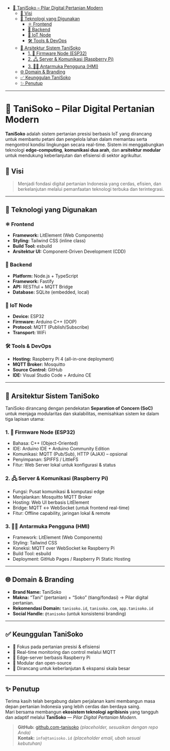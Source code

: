 - [🌱 TaniSoko – Pilar Digital Pertanian Modern](#-tanisoko--pilar-digital-pertanian-modern)
  - [🎯 Visi](#-visi)
  - [🧰 Teknologi yang Digunakan](#-teknologi-yang-digunakan)
    - [⚛️ Frontend](#️-frontend)
    - [🔧 Backend](#-backend)
    - [📡 IoT Node](#-iot-node)
    - [🛠️ Tools \& DevOps](#️-tools--devops)
  - [🧱 Arsitektur Sistem TaniSoko](#-arsitektur-sistem-tanisoko)
    - [1. 🔌 Firmware Node (ESP32)](#1--firmware-node-esp32)
    - [2. 🖧 Server \& Komunikasi (Raspberry Pi)](#2--server--komunikasi-raspberry-pi)
    - [3. 🧑‍💻 Antarmuka Pengguna (HMI)](#3--antarmuka-pengguna-hmi)
  - [🌐 Domain \& Branding](#-domain--branding)
  - [✅ Keunggulan TaniSoko](#-keunggulan-tanisoko)
  - [✨ Penutup](#-penutup)

---

# 🌱 TaniSoko – Pilar Digital Pertanian Modern

**TaniSoko** adalah sistem pertanian presisi berbasis IoT yang dirancang untuk membantu petani dan pengelola lahan dalam memantau serta mengontrol kondisi lingkungan secara real-time. Sistem ini menggabungkan teknologi **edge-computing**, **komunikasi dua arah**, dan **arsitektur modular** untuk mendukung keberlanjutan dan efisiensi di sektor agrikultur.

## 🎯 Visi

> Menjadi fondasi digital pertanian Indonesia yang cerdas, efisien, dan berkelanjutan melalui pemanfaatan teknologi terbuka dan terintegrasi.

---

## 🧰 Teknologi yang Digunakan

### ⚛️ Frontend

- **Framework:** LitElement (Web Components)
- **Styling:** Tailwind CSS (inline class)
- **Build Tool:** esbuild
- **Arsitektur UI:** Component-Driven Development (CDD)

### 🔧 Backend

- **Platform:** Node.js + TypeScript
- **Framework:** Fastify
- **API:** RESTful + MQTT Bridge
- **Database:** SQLite (embedded, local)

### 📡 IoT Node

- **Device:** ESP32
- **Firmware:** Arduino C++ (OOP)
- **Protocol:** MQTT (Publish/Subscribe)
- **Transport:** WiFi

### 🛠️ Tools & DevOps

- **Hosting:** Raspberry Pi 4 (all-in-one deployment)
- **MQTT Broker:** Mosquitto
- **Source Control:** GitHub
- **IDE:** Visual Studio Code + Arduino CE

---

## 🧱 Arsitektur Sistem TaniSoko

TaniSoko dirancang dengan pendekatan **Separation of Concern (SoC)** untuk menjaga modularitas dan skalabilitas, memisahkan sistem ke dalam tiga lapisan utama:

### 1. 🔌 Firmware Node (ESP32)

- Bahasa: C++ (Object-Oriented)
- IDE: Arduino IDE + Arduino Community Edition
- Komunikasi: MQTT (Pub/Sub), HTTP (AJAX) – opsional
- Penyimpanan: SPIFFS / LittleFS
- Fitur: Web Server lokal untuk konfigurasi & status

### 2. 🖧 Server & Komunikasi (Raspberry Pi)

- Fungsi: Pusat komunikasi & komputasi edge
- Menjalankan: Mosquitto MQTT Broker
- Hosting: Web UI berbasis LitElement
- Bridge: MQTT ↔ WebSocket (untuk frontend real-time)
- Fitur: Offline capability, jaringan lokal & remote

### 3. 🧑‍💻 Antarmuka Pengguna (HMI)

- Framework: LitElement (Web Components)
- Styling: Tailwind CSS
- Koneksi: MQTT over WebSocket ke Raspberry Pi
- Build Tool: esbuild
- Deployment: GitHub Pages / Raspberry Pi Static Hosting

---

## 🌐 Domain & Branding

- **Brand Name:** TaniSoko
- **Makna:** “Tani” (pertanian) + “Soko” (tiang/fondasi) → Pilar digital pertanian.
- **Rekomendasi Domain:** `tanisoko.id`, `tanisoko.com`, `app.tanisoko.id`
- **Social Handle:** `@tanisoko` (untuk konsistensi branding)

---

## ✅ Keunggulan TaniSoko

- 🌾 Fokus pada pertanian presisi & efisiensi
- 🔌 Real-time monitoring dan control melalui MQTT
- 📶 Edge-server berbasis Raspberry Pi
- 🧩 Modular dan open-source
- 🧠 Dirancang untuk keberlanjutan & ekspansi skala besar

---

## ✨ Penutup

Terima kasih telah bergabung dalam perjalanan kami membangun masa depan pertanian Indonesia yang lebih cerdas dan berdaya saing.  
Mari bersama membangun **ekosistem teknologi agribisnis** yang tangguh dan adaptif melalui **TaniSoko** — _Pilar Digital Pertanian Modern_.

> **GitHub:** [github.com-tanisoko](https://github.com/slametsampon/tanisoko) _(placeholder, sesuaikan dengan repo Anda)_  
> **Kontak:** `info@tanisoko.id` _(placeholder email, ubah sesuai kebutuhan)_
